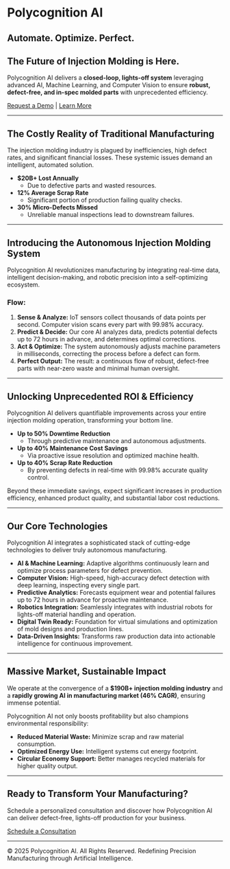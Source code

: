 
# Polycognition AI

## Automate. Optimize. Perfect.
## The Future of Injection Molding is Here.

Polycognition AI delivers a **closed-loop, lights-off system** leveraging advanced AI, Machine Learning, and Computer Vision to ensure **robust, defect-free, and in-spec molded parts** with unprecedented efficiency.

[Request a Demo](#contact) | [Learn More](#benefits)

---

## The Costly Reality of Traditional Manufacturing

The injection molding industry is plagued by inefficiencies, high defect rates, and significant financial losses. These systemic issues demand an intelligent, automated solution.

* **$20B+ Lost Annually**
    * Due to defective parts and wasted resources.
* **12% Average Scrap Rate**
    * Significant portion of production failing quality checks.
* **30% Micro-Defects Missed**
    * Unreliable manual inspections lead to downstream failures.

---

## Introducing the Autonomous Injection Molding System

Polycognition AI revolutionizes manufacturing by integrating real-time data, intelligent decision-making, and robotic precision into a self-optimizing ecosystem.

### Flow:
1.  **Sense & Analyze:** IoT sensors collect thousands of data points per second. Computer vision scans every part with 99.98% accuracy.
2.  **Predict & Decide:** Our core AI analyzes data, predicts potential defects up to 72 hours in advance, and determines optimal corrections.
3.  **Act & Optimize:** The system autonomously adjusts machine parameters in milliseconds, correcting the process before a defect can form.
4.  **Perfect Output:** The result: a continuous flow of robust, defect-free parts with near-zero waste and minimal human oversight.

---

## Unlocking Unprecedented ROI & Efficiency

Polycognition AI delivers quantifiable improvements across your entire injection molding operation, transforming your bottom line.

* **Up to 50% Downtime Reduction**
    * Through predictive maintenance and autonomous adjustments.
* **Up to 40% Maintenance Cost Savings**
    * Via proactive issue resolution and optimized machine health.
* **Up to 40% Scrap Rate Reduction**
    * By preventing defects in real-time with 99.98% accurate quality control.

Beyond these immediate savings, expect significant increases in production efficiency, enhanced product quality, and substantial labor cost reductions.

---

## Our Core Technologies

Polycognition AI integrates a sophisticated stack of cutting-edge technologies to deliver truly autonomous manufacturing.

* **AI & Machine Learning:** Adaptive algorithms continuously learn and optimize process parameters for defect prevention.
* **Computer Vision:** High-speed, high-accuracy defect detection with deep learning, inspecting every single part.
* **Predictive Analytics:** Forecasts equipment wear and potential failures up to 72 hours in advance for proactive maintenance.
* **Robotics Integration:** Seamlessly integrates with industrial robots for lights-off material handling and operation.
* **Digital Twin Ready:** Foundation for virtual simulations and optimization of mold designs and production lines.
* **Data-Driven Insights:** Transforms raw production data into actionable intelligence for continuous improvement.

---

## Massive Market, Sustainable Impact

We operate at the convergence of a **$190B+ injection molding industry** and a **rapidly growing AI in manufacturing market (46% CAGR)**, ensuring immense potential.

Polycognition AI not only boosts profitability but also champions environmental responsibility:

* **Reduced Material Waste:** Minimize scrap and raw material consumption.
* **Optimized Energy Use:** Intelligent systems cut energy footprint.
* **Circular Economy Support:** Better manages recycled materials for higher quality output.

---

## Ready to Transform Your Manufacturing?

Schedule a personalized consultation and discover how Polycognition AI can deliver defect-free, lights-off production for your business.

[Schedule a Consultation](mailto:invest@polycognition.ai)

---

&copy; 2025 Polycognition AI. All Rights Reserved.
Redefining Precision Manufacturing through Artificial Intelligence.
```
